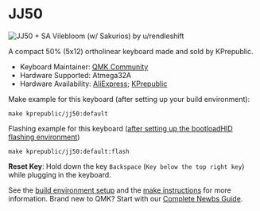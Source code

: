 # JJ50

![JJ50 + SA Vilebloom (w/ Sakurios) by u/rendleshift](https://i.imgur.com/SwYZ4wol.jpg)

A compact 50% (5x12) ortholinear keyboard made and sold by KPrepublic.

* Keyboard Maintainer: [QMK Community](https://github.com/qmk)
* Hardware Supported: Atmega32A
* Hardware Availability: [AliExpress](https://www.aliexpress.com/item/jj50-v1-0-Custom-Mechanical-Keyboard-50-PCB-programmed-50-preonic-layouts-bface-firmware-with-rgb/32848915277.html); [KPrepublic](https://kprepublic.com/collections/jj50-50/products/jj50-50-custom-keyboard-pcb-similar-with-preonic)

Make example for this keyboard (after setting up your build environment):

    make kprepublic/jj50:default

Flashing example for this keyboard ([after setting up the bootloadHID flashing environment](https://docs.qmk.fm/#/flashing_bootloadhid))

    make kprepublic/jj50:default:flash

**Reset Key**: Hold down the key `Backspace` (`Key below the top right key`) while plugging in the keyboard.

See the [build environment setup](https://docs.qmk.fm/#/getting_started_build_tools) and the [make instructions](https://docs.qmk.fm/#/getting_started_make_guide) for more information. Brand new to QMK? Start with our [Complete Newbs Guide](https://docs.qmk.fm/#/newbs).
